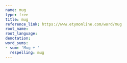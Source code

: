```yaml
---
name: mug
type: free
title: mug
reference_link: https://www.etymonline.com/word/mug
root_name: 
root_language: 
denotation: 
word_sums:
- sum: 'Mug + '
  respelling: mug
---
```

